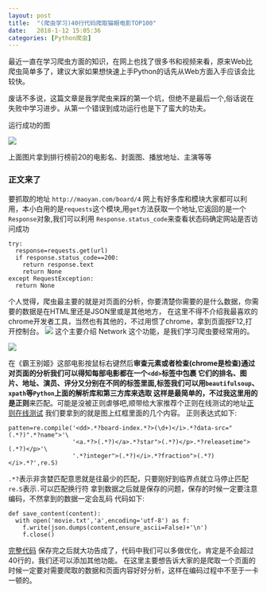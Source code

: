 ```yaml
---
layout: post
title:  "(爬虫学习)40行代码爬取猫眼电影TOP100"
date:   2018-1-12 15:05:36
categories: [Python爬虫]
---
```


最近一直在学习爬虫方面的知识，在网上也找了很多书和视频来看，原来Web比爬虫简单多了，建议大家如果想快速上手Python的话先从Web方面入手应该会比较快。

废话不多说，这篇文章是我学爬虫来踩的第一个坑，但绝不是最后一个,俗话说在失败中学习进步。从第一个错误到成功运行也是下了蛮大的功夫。

运行成功的图

![](http://otsqi967f.bkt.clouddn.com/QQ%E6%88%AA%E5%9B%BE20180112151439.png)

上面图片拿到排行榜前20的电影名、封面图、播放地址、主演等等
### 正文来了
要抓取的地址
`http://maoyan.com/board/4`
网上有好多库和模块大家都可以利用，本小白用的是`requests`这个模块,用`get`方法获取一个地址,它返回的是一个`Response`对象,我们可以利用
`Response.status_code`来查看状态码确定网站是否访问成功

```
try:
  response=requests.get(url)
  if response.status_code==200:
    return response.text
    return None
except RequestException:
  return None
```
个人觉得，爬虫最主要的就是对页面的分析，你要清楚你需要的是什么数据，你需要的数据是在HTML里还是JSON里或是其他地方，
在这里不得不介绍我最喜欢的chrome开发者工具，当然也有其他的，不过用惯了chrome，拿到页面按F12,打开控制台。
![](http://otsqi967f.bkt.clouddn.com/timg.jpg)
这个主要介绍 Network 这个功能，是我们学习爬虫要经常用的。

![](http://otsqi967f.bkt.clouddn.com/QQ%E6%88%AA%E5%9B%BE20180112153610.png)

在《霸王别姬》这部电影按鼠标右键然后**审查元素或者检查(chrome是检查)**通过对页面的分析我们可以得知每部电影都在一个`<dd>`标签中包裹
它们的排名、图片、地址、演员、评分又分别在不同的标签里面,标签我们可以用`beautifulsoup`、`xpath`等`Python`上面的解析库和第三方库来选取
这样是最简单的，不过我这里用的是**正则**来匹配。可能是没被正则虐够吧,顺带给大家推荐个正则在线测试的地址[正则在线测试](http://tool.oschina.net/regex/)
我们要拿到的就是图上红框里面的几个内容。
正则表达式如下:
```
patten=re.compile('<dd>.*?board-index.*?>(\d+)</i>.*?data-src="(.*?)".*?name">'\
                  '<a.*?>(.*?)</a>.*?star">(.*?)</p>.*?releasetime">(.*?)</p>'\
                  '.*?integer">(.*?)</i>.*?fraction">(.*?)</i>.*?',re.S)
```
`.*?`表示非贪婪匹配意思就是往最少的匹配，只要刚好到临界点就立马停止匹配
`re.S`表示`.`可以匹配换行符
拿到数据之后就是保存的问题，保存的时候一定要注意编码，不然拿到的数据一定会乱码
代码如下:
```
def save_content(content):
  with open('movie.txt','a',encoding='utf-8') as f:
    f.write(json.dumps(content,ensure_ascii=False)+'\n')
    f.close()
```

[完整代码](https://github.com/ma1ive/scrapy/blob/master/MovieTop100.py)
保存完之后就大功告成了，代码中我们可以多做优化，肯定是不会超过40行的，我们还可以添加其他功能。
在这里主要想告诉大家的是爬取一个页面的时候一定要对需要爬取的数据和页面内容好好分析，这样在编码过程中不至于一卡一顿的。
